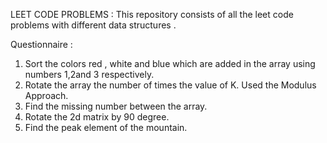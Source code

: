 LEET CODE PROBLEMS 
: This repository consists of all the leet code problems with different data structures . 

Questionnaire : 
1. Sort the colors red , white and blue which are added in the array using numbers 1,2and 3 respectively.
2. Rotate the array the number of times the value of K. Used the Modulus Approach.
3. Find the missing number between the array.
4. Rotate the 2d matrix by 90 degree.
5. Find the peak element of the mountain. 
